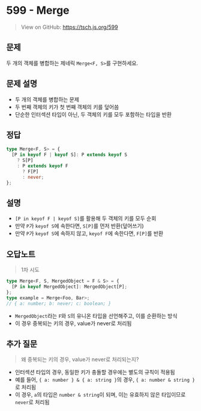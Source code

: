 # 599 - Merge

> View on GitHub: https://tsch.js.org/599

## 문제

두 개의 객체를 병합하는 제네릭 `Merge<F, S>`를 구현하세요.

## 문제 설명

- 두 개의 객체를 병합하는 문제
- 두 번째 객체의 키가 첫 번째 객체의 키를 덮어씀
- 단순한 인터섹션 타입이 아닌, 두 객체의 키를 모두 포함하는 타입을 반환

## 정답

```ts
type Merge<F, S> = {
  [P in keyof F | keyof S]: P extends keyof S
    ? S[P]
    : P extends keyof F
      ? F[P]
      : never;
};
```

## 설명

- `[P in keyof F | keyof S]`를 활용해 두 객체의 키를 모두 순회
- 만약 `P`가 `keyof S`에 속한다면, `S[P]`를 먼저 반환(덮어쓰기)
- 만약 `P`가 `keyof S`에 속하지 않고, `keyof F`에 속한다면, `F[P]`를 반환

## 오답노트

> 1차 시도

```ts
type Merge<F, S, MergedObject = F & S> = {
  [P in keyof MergedObject]: MergedObject[P];
};
type example = Merge<Foo, Bar>;
// { a: number; b: never; c: boolean; }
```

- `MergedObject`라는 `F`와 `S`의 유니온 타입을 선언해주고, 이를 순환하는 방식
- 이 경우 중복되는 키의 경우, value가 never로 처리됨

## 추가 질문

> 왜 중복되는 키의 경우, value가 never로 처리되는지?

- 인터섹션 타입의 경우, 동일한 키가 충돌할 경우에는 별도의 규칙이 적용됨
- 예를 들어, `{ a: number } & { a: string }`의 경우, `{ a: number & string }`로 처리됨
- 이 경우, `a`의 타입은 `number & string`이 되며, 이는 유효하지 않은 타입이므로 `never`로 처리됨
